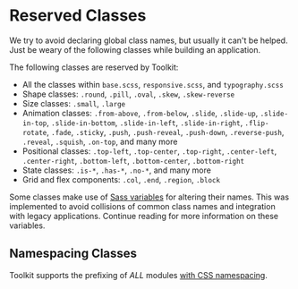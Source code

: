 # Reserved Classes #

We try to avoid declaring global class names, but usually it can't be helped. Just be weary of the following classes while building an application.

The following classes are reserved by Toolkit:

* All the classes within `base.scss`, `responsive.scss`, and `typography.scss`
* Shape classes: `.round`, `.pill`, `.oval`, `.skew`, `.skew-reverse`
* Size classes: `.small`, `.large`
* Animation classes: `.from-above`, `.from-below`, `.slide`, `.slide-up`, `.slide-in-top`,
    `.slide-in-bottom`, `.slide-in-left`, `.slide-in-right`, `.flip-rotate`,
    `.fade`, `.sticky`, `.push`, `.push-reveal`, `.push-down`, `.reverse-push`,
    `.reveal`, `.squish`, `.on-top`, and many more
* Positional classes: `.top-left`, `.top-center`, `.top-right`, `.center-left`, `.center-right`,
    `.bottom-left`, `.bottom-center`, `.bottom-right`
* State classes: `.is-*`, `.has-*`, `.no-*`, and many more
* Grid and flex components: `.col`, `.end`, `.region`, `.block`

Some classes make use of [Sass variables](../sass/variables.md) for altering their names. This was implemented to avoid collisions of common class names and integration with legacy applications. Continue reading for more information on these variables.

## Namespacing Classes ##

Toolkit supports the prefixing of *ALL* modules [with CSS namespacing](../namespace.md).
